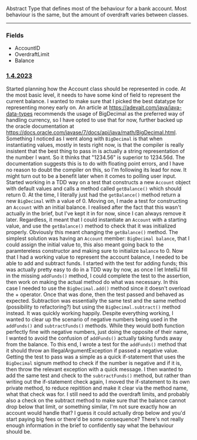 Abstract Type that defines most of the behaviour for a bank account. Most behaviour is the same, but the amount of overdraft varies between classes.
___
### Fields
- AccountID
- OverdraftLimit
- Balance

### <u>1.4.2023</u>
Started planning how the Account class should be represented in code. At the most basic level, it needs to have some kind of field to represent the current balance. I wanted to make sure that I picked the best datatype for representing money early on. An article at https://adevait.com/java/java-data-types recommends the usage of BigDecimal as the preferred way of handling currency, so I have opted to use that for now, further backed up the oracle documentation at https://docs.oracle.com/javase/7/docs/api/java/math/BigDecimal.html. 
Something I noticed as I went along with `BigDecimal` is that when instantiating values, mostly in tests right now, is that the compiler is really insistent that the best thing to pass in is actually a string representation of the number I want. So it thinks that "1234.56" is superior to 1234.56d. The documentation suggests this is to do with floating point errors, and I have no reason to doubt the compiler on this, so I'm following its lead for now. It might turn out to be a benefit later when it comes to polling user input.
Started working in a TDD way on a test that constructs a new `Account` object with default values and calls a method called `getBalance()` which should return 0. At the time, I literally just had the `getBalance()` method return a new `BigDecimal` with a value of 0. Moving on, I made a test for constructing an `Account` with an initial balance. I realised after the fact that this wasn't actually in the brief, but I've kept it in for now, since I can always remove it later. Regardless, it meant that I could instantiate an `Account` with a starting value, and use the `getBalance()` method to check that it was initialized properly. Obviously this meant changing the `getBalance()` method. The simplest solution was having an `Account` member: `BigDecimal balance`, that I could assign the initial value to, this also meant going back to the paramtereless constructor and making sure to initialize `balance` to 0.
Now that I had a working value to represent the account balance, I needed to be able to add and subtract funds. I started with the test for adding funds; this was actually pretty easy to do in a TDD way by now, as once I let IntelliJ fill in the missing `addFunds()` method, I could complete the test to the assertion, then work on making the actual method do what was necessary. In this case I needed to use the `BigDecimal.add()` method since it doesn't overload the + operator. Once that was done, then the test passed and behaved as expected. Subtraction was essentially the same test and the same method (possibility to refactoring?) but using the `BigDecimal.subtract()` method instead. It was quickly working happily.
Despite everything working, I wanted to clear up the scenario of negative numbers being used in the `addFunds()` and `subtractFunds()` methods. While they would both function perfectly fine with negative numbers, just doing the opposite of their name, I wanted to avoid the confusion of `addFunds()` actually taking funds away from the balance. To this end, I wrote a test for the `addFunds()` method that it should throw an IllegalArgumentException if passed a negative value. Getting the test to pass was a simple as a quick if-statement that uses the `BigDecimal` signum method to check if the number is negative and if it is, then throw the relevant exception with a quick message. I then wanted to add the same test and check to the `subtractFunds()` method, but rather than writing out the if-statement check again, I moved the if-statement to its own private method, to reduce repitition and make it clear via the method name, what that check was for.
I still need to add the overdraft limits, and probably also a check on the subtract method to make sure that the balance cannot drop below that limit, or something similar, I'm not sure exactly how an account would handle that? I guess it could actually drop below and you'd start paying big fees or there'd be some consequence? There's not really enough information in the brief to confidently say what the behaviour should be.